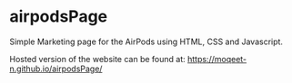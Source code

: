 # airpodsPage
Simple Marketing page for the AirPods using HTML, CSS and Javascript.

Hosted version of the website can be found at: https://moqeet-n.github.io/airpodsPage/
